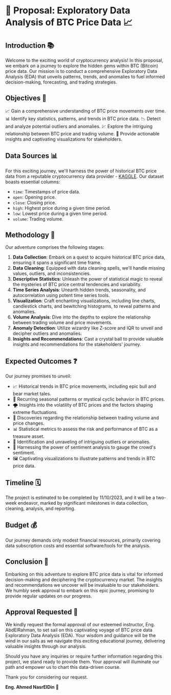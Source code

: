 # 🚀 Proposal: Exploratory Data Analysis of BTC Price Data 📈

## Introduction 📚

Welcome to the exciting world of cryptocurrency analysis! In this proposal, we embark on a journey to explore the hidden gems within BTC (Bitcoin) price data. Our mission is to conduct a comprehensive Exploratory Data Analysis (EDA) that unveils patterns, trends, and anomalies to fuel informed decision-making, forecasting, and trading strategies.

## Objectives 🎯

📈 Gain a comprehensive understanding of BTC price movements over time.
📊 Identify key statistics, patterns, and trends in BTC price data.
📉 Detect and analyze potential outliers and anomalies.
💹 Explore the intriguing relationship between BTC price and trading volume.
📢 Provide actionable insights and captivating visualizations for stakeholders.

## Data Sources 📊

For this exciting journey, we'll harness the power of historical BTC price data from a reputable cryptocurrency data provider - [KAGGLE](https://www.kaggle.com/datasets/tencars/392-crypto-currency-pairs-at-minute-resolution). Our dataset boasts essential columns:

- `time`: Timestamps of price data.
- `open`: Opening price.
- `close`: Closing price.
- `high`: Highest price during a given time period.
- `low`: Lowest price during a given time period.
- `volume`: Trading volume.

## Methodology 🧪

Our adventure comprises the following stages:

1. **Data Collection**: Embark on a quest to acquire historical BTC price data, ensuring it spans a significant time frame.
2. **Data Cleaning**: Equipped with data cleaning spells, we'll handle missing values, outliers, and inconsistencies.
3. **Descriptive Statistics**: Unleash the power of statistical magic to reveal the mysteries of BTC price central tendencies and variability.
4. **Time Series Analysis**: Unearth hidden trends, seasonality, and autocorrelation using potent time series tools.
5. **Visualization**: Craft enchanting visualizations, including line charts, candlestick charts, and bewitching histograms, to reveal patterns and anomalies.
6. **Volume Analysis**: Dive into the depths to explore the relationship between trading volume and price movements.
7. **Anomaly Detection**: Utilize wizardry like Z-score and IQR to unveil and decipher outliers and anomalies.
8. **Insights and Recommendations**: Cast a crystal ball to provide valuable insights and recommendations for the stakeholders' journey.

## Expected Outcomes ❓

Our journey promises to unveil:

- 📈 Historical trends in BTC price movements, including epic bull and bear market tales.
- 🔄 Recurring seasonal patterns or mystical cyclic behavior in BTC prices.
- 🌪️ Insights into the volatility of BTC prices and the factors shaping extreme fluctuations.
- 🚀 Discoveries regarding the relationship between trading volume and price changes.
- 📊 Statistical metrics to assess the risk and performance of BTC as a treasure asset.
- 🌌 Identification and unraveling of intriguing outliers or anomalies.
- 🧐 Harnessing the power of sentiment analysis to gauge the crowd's sentiment.
- 🖼️ Captivating visualizations to illustrate patterns and trends in BTC price data.

## Timeline 🗓️

The project is estimated to be completed by 11/10/2023, and it will be a two-week endeavor, marked by significant milestones in data collection, cleaning, analysis, and reporting.

## Budget 💰

Our journey demands only modest financial resources, primarily covering data subscription costs and essential software/tools for the analysis.

## Conclusion 🏁

Embarking on this adventure to explore BTC price data is vital for informed decision-making and deciphering the cryptocurrency market. The insights and recommendations we uncover will be invaluable to our stakeholders. We humbly seek approval to embark on this epic journey, promising to provide regular updates on our progress.

## Approval Requested 🙏

We kindly request the formal approval of our esteemed instructor, Eng. AbdElRahman, to set sail on this captivating voyage of BTC price data Exploratory Data Analysis (EDA). Your wisdom and guidance will be the wind in our sails as we navigate this exciting educational journey, delivering valuable insights through our analysis.

Should you have any inquiries or require further information regarding this project, we stand ready to provide them. Your approval will illuminate our path and empower us to chart this data-driven course.

Thank you for considering our request.

**Eng. Ahmed NasrElDin** 🌟
